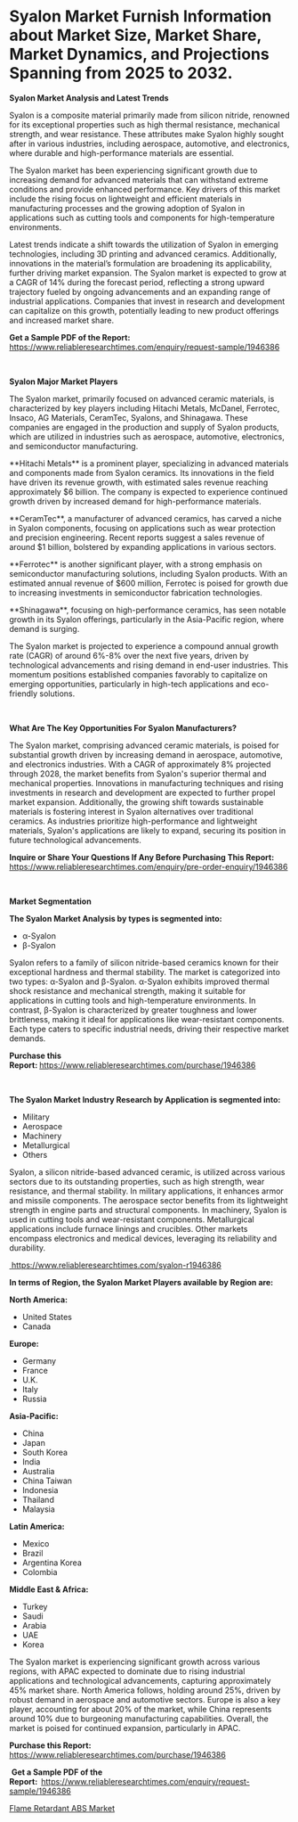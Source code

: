 <p><h1>Syalon Market Furnish Information about Market Size, Market Share, Market Dynamics, and Projections Spanning from 2025 to 2032.</h1></p><p><strong>Syalon Market Analysis and Latest Trends</strong></p>
<p><p>Syalon is a composite material primarily made from silicon nitride, renowned for its exceptional properties such as high thermal resistance, mechanical strength, and wear resistance. These attributes make Syalon highly sought after in various industries, including aerospace, automotive, and electronics, where durable and high-performance materials are essential.</p><p>The Syalon market has been experiencing significant growth due to increasing demand for advanced materials that can withstand extreme conditions and provide enhanced performance. Key drivers of this market include the rising focus on lightweight and efficient materials in manufacturing processes and the growing adoption of Syalon in applications such as cutting tools and components for high-temperature environments.</p><p>Latest trends indicate a shift towards the utilization of Syalon in emerging technologies, including 3D printing and advanced ceramics. Additionally, innovations in the material’s formulation are broadening its applicability, further driving market expansion. The Syalon market is expected to grow at a CAGR of 14% during the forecast period, reflecting a strong upward trajectory fueled by ongoing advancements and an expanding range of industrial applications. Companies that invest in research and development can capitalize on this growth, potentially leading to new product offerings and increased market share.</p></p>
<p><strong>Get a Sample PDF of the Report:&nbsp;</strong> <a href="https://www.reliableresearchtimes.com/enquiry/request-sample/1946386?utm_campaign=2627&utm_medium=2&utm_source=Github&utm_content=ia&utm_term=31032025&utm_id=syalon">https://www.reliableresearchtimes.com/enquiry/request-sample/1946386</a></p>
<p>&nbsp;</p>
<p><strong>Syalon Major Market Players</strong></p>
<p><p>The Syalon market, primarily focused on advanced ceramic materials, is characterized by key players including Hitachi Metals, McDanel, Ferrotec, Insaco, AG Materials, CeramTec, Syalons, and Shinagawa. These companies are engaged in the production and supply of Syalon products, which are utilized in industries such as aerospace, automotive, electronics, and semiconductor manufacturing.</p><p>**Hitachi Metals** is a prominent player, specializing in advanced materials and components made from Syalon ceramics. Its innovations in the field have driven its revenue growth, with estimated sales revenue reaching approximately $6 billion. The company is expected to experience continued growth driven by increased demand for high-performance materials.</p><p>**CeramTec**, a manufacturer of advanced ceramics, has carved a niche in Syalon components, focusing on applications such as wear protection and precision engineering. Recent reports suggest a sales revenue of around $1 billion, bolstered by expanding applications in various sectors.</p><p>**Ferrotec** is another significant player, with a strong emphasis on semiconductor manufacturing solutions, including Syalon products. With an estimated annual revenue of $600 million, Ferrotec is poised for growth due to increasing investments in semiconductor fabrication technologies.</p><p>**Shinagawa**, focusing on high-performance ceramics, has seen notable growth in its Syalon offerings, particularly in the Asia-Pacific region, where demand is surging.</p><p>The Syalon market is projected to experience a compound annual growth rate (CAGR) of around 6%-8% over the next five years, driven by technological advancements and rising demand in end-user industries. This momentum positions established companies favorably to capitalize on emerging opportunities, particularly in high-tech applications and eco-friendly solutions.</p></p>
<p>&nbsp;</p>
<p><strong>What Are The Key Opportunities For Syalon Manufacturers?</strong></p>
<p><p>The Syalon market, comprising advanced ceramic materials, is poised for substantial growth driven by increasing demand in aerospace, automotive, and electronics industries. With a CAGR of approximately 8% projected through 2028, the market benefits from Syalon's superior thermal and mechanical properties. Innovations in manufacturing techniques and rising investments in research and development are expected to further propel market expansion. Additionally, the growing shift towards sustainable materials is fostering interest in Syalon alternatives over traditional ceramics. As industries prioritize high-performance and lightweight materials, Syalon's applications are likely to expand, securing its position in future technological advancements.</p></p>
<p><strong>Inquire or Share Your Questions If Any Before Purchasing This Report:</strong> <a href="https://www.reliableresearchtimes.com/enquiry/pre-order-enquiry/1946386?utm_campaign=2627&utm_medium=2&utm_source=Github&utm_content=ia&utm_term=31032025&utm_id=syalon">https://www.reliableresearchtimes.com/enquiry/pre-order-enquiry/1946386</a></p>
<p>&nbsp;</p>
<p><strong>Market Segmentation</strong></p>
<p><strong>The Syalon Market Analysis by types is segmented into:</strong></p>
<p><ul><li>α-Syalon</li><li>β-Syalon</li></ul></p>
<p><p>Syalon refers to a family of silicon nitride-based ceramics known for their exceptional hardness and thermal stability. The market is categorized into two types: α-Syalon and β-Syalon. α-Syalon exhibits improved thermal shock resistance and mechanical strength, making it suitable for applications in cutting tools and high-temperature environments. In contrast, β-Syalon is characterized by greater toughness and lower brittleness, making it ideal for applications like wear-resistant components. Each type caters to specific industrial needs, driving their respective market demands.</p></p>
<p><strong>Purchase this Report:&nbsp;</strong><a href="https://www.reliableresearchtimes.com/purchase/1946386?utm_campaign=2627&utm_medium=2&utm_source=Github&utm_content=ia&utm_term=31032025&utm_id=syalon">https://www.reliableresearchtimes.com/purchase/1946386</a></p>
<p>&nbsp;</p>
<p><strong>The Syalon Market Industry Research by Application is segmented into:</strong></p>
<p><ul><li>Military</li><li>Aerospace</li><li>Machinery</li><li>Metallurgical</li><li>Others</li></ul></p>
<p><p>Syalon, a silicon nitride-based advanced ceramic, is utilized across various sectors due to its outstanding properties, such as high strength, wear resistance, and thermal stability. In military applications, it enhances armor and missile components. The aerospace sector benefits from its lightweight strength in engine parts and structural components. In machinery, Syalon is used in cutting tools and wear-resistant components. Metallurgical applications include furnace linings and crucibles. Other markets encompass electronics and medical devices, leveraging its reliability and durability.</p></p>
<p><a href="https://www.reliableresearchtimes.com/syalon-r1946386?utm_campaign=2627&utm_medium=2&utm_source=Github&utm_content=ia&utm_term=31032025&utm_id=syalon">&nbsp;https://www.reliableresearchtimes.com/syalon-r1946386</a></p>
<p><strong>In terms of Region, the Syalon Market Players available by Region are:</strong></p>
<p>
    <p> <strong> North America: </strong>
        <ul>
            <li>United States</li>
            <li>Canada</li>
        </ul>
        </p> 
    <p> <strong> Europe: </strong>
        <ul>
            <li>Germany</li>
            <li>France</li>
            <li>U.K.</li>
            <li>Italy</li>
            <li>Russia</li>
        </ul>
        </p> 
    <p> <strong> Asia-Pacific: </strong>
        <ul>
            <li>China</li>
            <li>Japan</li>
            <li>South Korea</li>
            <li>India</li>
            <li>Australia</li>
            <li>China Taiwan</li>
            <li>Indonesia</li>
            <li>Thailand</li>
            <li>Malaysia</li>
        </ul>
        </p> 
    <p> <strong> Latin America: </strong>
        <ul>
            <li>Mexico</li>
            <li>Brazil</li>
            <li>Argentina Korea</li>
            <li>Colombia</li>
        </ul>
        </p> 
    <p> <strong> Middle East & Africa: </strong>
        <ul>
            <li>Turkey</li>
            <li>Saudi</li>
            <li>Arabia</li>
            <li>UAE</li>
            <li>Korea</li>
        </ul>
    </p>
    </p>
<p><p>The Syalon market is experiencing significant growth across various regions, with APAC expected to dominate due to rising industrial applications and technological advancements, capturing approximately 45% market share. North America follows, holding around 25%, driven by robust demand in aerospace and automotive sectors. Europe is also a key player, accounting for about 20% of the market, while China represents around 10% due to burgeoning manufacturing capabilities. Overall, the market is poised for continued expansion, particularly in APAC.</p></p>
<p><strong>Purchase this Report: </strong><a href="https://www.reliableresearchtimes.com/purchase/1946386?utm_campaign=2627&utm_medium=2&utm_source=Github&utm_content=ia&utm_term=31032025&utm_id=syalon">https://www.reliableresearchtimes.com/purchase/1946386</a></p>
<p>&nbsp;<strong>Get a Sample PDF of the Report:&nbsp;&nbsp;</strong><a href="https://www.reliableresearchtimes.com/enquiry/request-sample/1946386?utm_campaign=2627&utm_medium=2&utm_source=Github&utm_content=ia&utm_term=31032025&utm_id=syalon">https://www.reliableresearchtimes.com/enquiry/request-sample/1946386</a></p>
<p><strong></strong></p>
<p><p><a href="https://github.com/oliveroste6/Market-Research-Report-List-1/blob/main/flame-retardant-abs-market.md?utm_campaign=2627&utm_medium=2&utm_source=Github&utm_content=ia&utm_term=31032025&utm_id=syalon">Flame Retardant ABS Market</a></p></p>